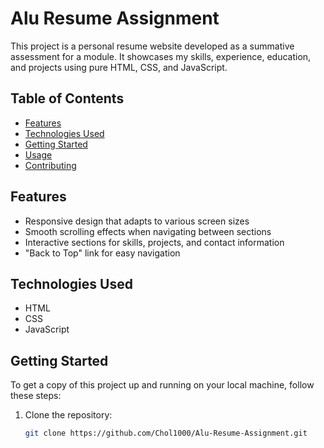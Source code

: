 # Alu Resume Assignment

This project is a personal resume website developed as a summative assessment for a module. It showcases my skills, experience, education, and projects using pure HTML, CSS, and JavaScript.

## Table of Contents

- [Features](#features)
- [Technologies Used](#technologies-used)
- [Getting Started](#getting-started)
- [Usage](#usage)
- [Contributing](#contributing)

## Features

- Responsive design that adapts to various screen sizes
- Smooth scrolling effects when navigating between sections
- Interactive sections for skills, projects, and contact information
- "Back to Top" link for easy navigation

## Technologies Used

- HTML
- CSS
- JavaScript

## Getting Started

To get a copy of this project up and running on your local machine, follow these steps:

1. Clone the repository:

   ```bash
   git clone https://github.com/Chol1000/Alu-Resume-Assignment.git

